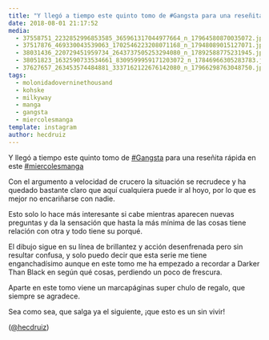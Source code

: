 ```yaml
---
title: "Y llegó a tiempo este quinto tomo de #Gangsta para una reseñita rápida en este #miercolesmanga"
date: 2018-08-01 21:17:52
media: 
  - 37558751_2232852996853585_365961317044977664_n_17964580870035072.jpg
  - 37517876_469330043539063_1702546223208071168_n_17948089015127071.jpg
  - 38031436_220729451959734_2643737505253294080_n_17892588775231945.jpg
  - 38051823_1632590733534661_8309599959171203072_n_17846966305283783.jpg
  - 37627657_263453574484881_3337162122676142080_n_17966298763048750.jpg
tags: 
  - molonidadoverninethousand
  - kohske
  - milkyway
  - manga
  - gangsta
  - miercolesmanga
template: instagram
author: hecdruiz
---
```


Y llegó a tiempo este quinto tomo de [#Gangsta](/tags/gangsta) para una reseñita rápida en este [#miercolesmanga](/tags/miercolesmanga)

Con el argumento a velocidad de crucero la situación se recrudece y ha quedado bastante claro que aquí cualquiera puede ir al hoyo, por lo que es mejor no encariñarse con nadie.

Esto solo lo hace más interesante si cabe mientras aparecen nuevas preguntas y da la sensación que hasta la más mínima de las cosas tiene relación con otra y todo tiene su porqué.

El dibujo sigue en su línea de brillantez y acción desenfrenada pero sin resultar confusa, y solo puedo decir que esta serie me tiene enganchadísimo aunque en este tomo me ha empezado a recordar a Darker Than Black en según qué cosas, perdiendo un poco de frescura.

Aparte en este tomo viene un marcapáginas super chulo de regalo, que siempre se agradece.

Sea como sea, que salga ya el siguiente, ¡que esto es un sin vivir!

([@hecdruiz](https://instagram.com/hecdruiz))

